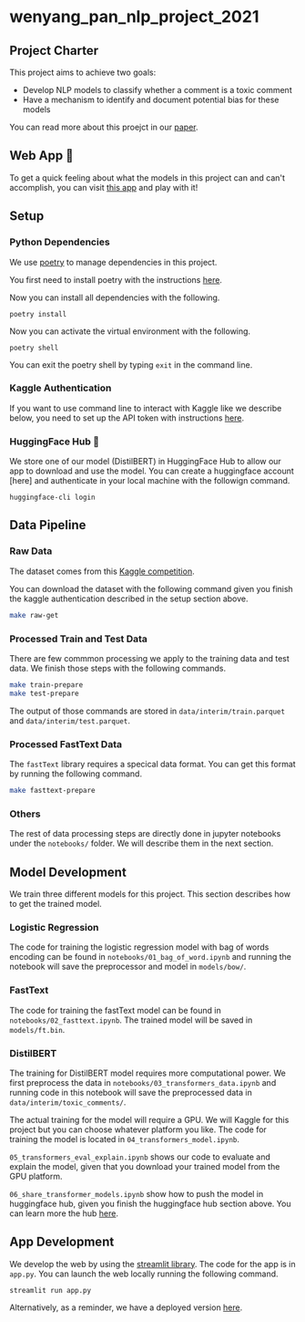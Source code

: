 # wenyang_pan_nlp_project_2021

## Project Charter 
This project aims to achieve two goals:
+ Develop NLP models to classify whether a comment is a toxic comment 
+ Have a mechanism to identify and document potential bias for these models

You can read more about this proejct in our [paper](https://github.com/MSIA/wenyang_pan_nlp_project_2021/blob/main/papers/NLP_Final_Report.pdf).

## Web App :rocket:
To get a quick feeling about what the models in this project can and can't accomplish, you can visit [this app](https://share.streamlit.io/msia/wenyang_pan_nlp_project_2021/main/app.py) and play with it!

## Setup

### Python Dependencies
We use [poetry](https://python-poetry.org/) to manage dependencies in this project.

You first need to install poetry with the instructions [here](https://python-poetry.org/docs/master/).

Now you can install all dependencies with the following.
```
poetry install
```

Now you can activate the virtual environment with the following.
```
poetry shell
```

You can exit the poetry shell by typing `exit` in the command line.

### Kaggle Authentication 
If you want to use command line to interact with Kaggle like we describe below, you need to set up the API token with instructions [here](https://www.kaggle.com/docs/api#authentication).

### HuggingFace Hub :hugs:
We store one of our model (DistilBERT) in HuggingFace Hub to allow our app to download and use the model. You can create a huggingface account [here] and authenticate in your local machine with the followign command.
```
huggingface-cli login
```

## Data Pipeline

### Raw Data
The dataset comes from this [Kaggle competition](https://www.kaggle.com/c/jigsaw-unintended-bias-in-toxicity-classification/data). 

You can download the dataset with the following command given you finish the kaggle authentication described in the setup section above. 

```zsh
make raw-get
```

### Processed Train and Test Data
There are few commmon processing we apply to the training data and test data. We finish those steps with the following commands.
```zsh
make train-prepare
make test-prepare
```
The output of those commands are stored in `data/interim/train.parquet` and `data/interim/test.parquet`.

### Processed FastText Data
The `fastText` library requires a specical data format. You can get this format by running the following command.
```zsh
make fasttext-prepare
```

### Others
The rest of data processing steps are directly done in jupyter notebooks under the `notebooks/` folder. We will describe them in the next section.

## Model Development 
We train three different models for this project. This section describes how to get the trained model.

### Logistic Regression
The code for training the logistic regression model with bag of words encoding can be found in `notebooks/01_bag_of_word.ipynb` and running the notebook will save the preprocessor and model in `models/bow/`.

### FastText
The code for training the fastText model can be found in `notebooks/02_fasttext.ipynb`. The trained model will be saved in `models/ft.bin`.

### DistilBERT
The training for DistilBERT model requires more computational power. We first preprocess the data in `notebooks/03_transformers_data.ipynb` and running code in this notebook will save the preprocessed data in `data/interim/toxic_comments/`. 

The actual training for the model will require a GPU. We will Kaggle for this project but you can choose whatever platform you like. The code for training the model is located in `04_transformers_model.ipynb`.

`05_transformers_eval_explain.ipynb` shows our code to evaluate and explain the model, given that you download your trained model from the GPU platform.

`06_share_transformer_models.ipynb` show how to push the model in huggingface hub, given you finish the huggingface hub section above. You can learn more the hub [here](https://huggingface.co/course/chapter4/1?fw=pt).

## App Development 
We develop the web by using the [streamlit library](https://docs.streamlit.io/). The code for the app is in `app.py`. You can launch the web locally running the following command.
```
streamlit run app.py
```
Alternatively, as a reminder, we have a deployed version [here](https://share.streamlit.io/msia/wenyang_pan_nlp_project_2021/main/app.py).
